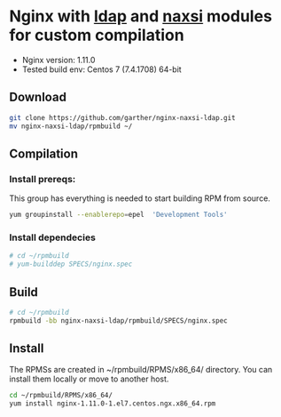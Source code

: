 # Nginx with [ldap] and [naxsi] modules for custom compilation

* Nginx version: 1.11.0
* Tested build env: Centos 7 (7.4.1708) 64-bit

## Download
```sh
git clone https://github.com/garther/nginx-naxsi-ldap.git
mv nginx-naxsi-ldap/rpmbuild ~/
```

## Compilation

### Install prereqs:
This group has everything is needed to start building RPM from source.
```sh
yum groupinstall --enablerepo=epel  'Development Tools'
```
### Install dependecies
```sh
# cd ~/rpmbuild
# yum-builddep SPECS/nginx.spec
```
## Build
```sh
# cd ~/rpmbuild
rpmbuild -bb nginx-naxsi-ldap/rpmbuild/SPECS/nginx.spec
```
## Install
The RPMSs are created in ~/rpmbuild/RPMS/x86_64/ directory. You can install them locally or move to another host.
```sh
cd ~/rpmbuild/RPMS/x86_64/
yum install nginx-1.11.0-1.el7.centos.ngx.x86_64.rpm
```
   [naxsi]: <https://github.com/nbs-system/naxsi>
   [ldap]: <https://github.com/kvspb/nginx-auth-ldap>

